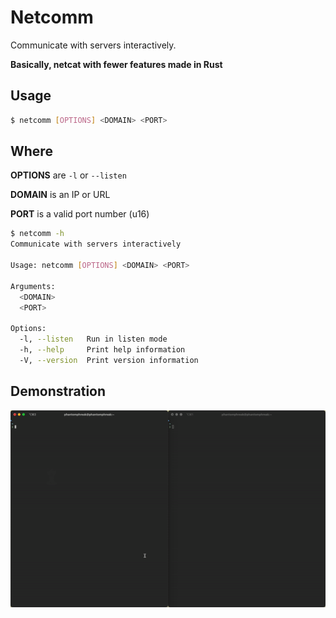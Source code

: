 # Netcomm

Communicate with servers interactively.



**Basically, netcat with fewer features made in Rust**



## Usage

```bash
$ netcomm [OPTIONS] <DOMAIN> <PORT>
```

## Where

**OPTIONS** are `-l` or `--listen`

**DOMAIN** is an IP or URL 

**PORT** is a valid port number (u16)



```bash
$ netcomm -h
Communicate with servers interactively

Usage: netcomm [OPTIONS] <DOMAIN> <PORT>

Arguments:
  <DOMAIN>
  <PORT>

Options:
  -l, --listen   Run in listen mode
  -h, --help     Print help information
  -V, --version  Print version information
```

## Demonstration

![Usage demonstration](social/showcase.gif)
